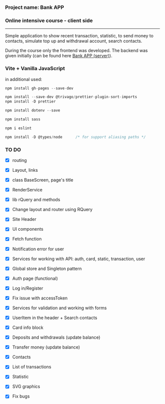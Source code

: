 ### Project name: Bank APP
### Online intensive course - client side
---

Simple application to show recent transaction, statistic, to send money to contacts, simulate top up and withdrawal account, search contacts.

During the course only the frontend was developed. 
The backend was given initially (can be found here <a href="https://github.com/Inna-B10/Bank-APP-_server_" target="_blank">Bank APP (server)</a>).

### Vite + Vanilla JavaScript

in additional used:

```js
npm install gh-pages --save-dev

npm install --save-dev @trivago/prettier-plugin-sort-imports
npm install -D prettier

npm install dotenv --save

npm install sass

npm i eslint

npm install -D @types/node      /* for support aliasing paths */
```

### TO DO
- [x] routing
- [x] Layout, links
- [x] class BaseScreen, page's title
- [x] RenderService
- [x]  lib rQuery and methods
- [x]  Change layout and router using RQuery
- [x]  Site Header
- [x]  UI components
- [x]  Fetch function 
- [x]  Notification error for user
- [x]  Services for working with API: auth, card, static, transaction, user
- [x]  Global store and Singleton pattern
- [x]  Auth page (functional)
  - [x] Log in/Register
  - [x] Fix issue with accessToken
- [x]  Services for validation and working with forms
- [x]  UserItem in the header + Search contacts
- [x]  Card info block
- [x]  Deposits and withdrawals (update balance)
- [x]  Transfer money (update balance)
- [x]  Contacts
- [x]  List of transactions
- [x]  Statistic
- [x]  SVG graphics
- [x]  Fix bugs


